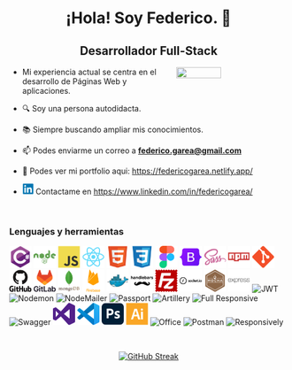 <h1 align="center">¡Hola!  Soy Federico. 👋</h1>


<h2 align="center">
Desarrollador Full-Stack
</h2>
<img align="right" src="https://i.giphy.com/media/qgQUggAC3Pfv687qPC/giphy.webp" width="40%" height="40%"/>

- Mi experiencia actual se centra en el desarrollo de Páginas Web y aplicaciones.

- 🔍 Soy una persona autodidacta.

- 📚 Siempre buscando ampliar mis conocimientos.

- 📫 Podes enviarme un correo a **federico.garea@gmail.com**

- 🚀 Podes ver mi portfolio aqui: https://federicogarea.netlify.app/

- <img src="https://github.com/devicons/devicon/blob/master/icons/linkedin/linkedin-original.svg" title="Linkedin" alt="Linkedin" width="20px" height="20px"> Contactame en https://www.linkedin.com/in/federicogarea/
<br />
<h3>Lenguajes y herramientas</h3>
<p align="left">
<img src="https://raw.githubusercontent.com/devicons/devicon/55609aa5bd817ff167afce0d965585c92040787a/icons/csharp/csharp-original.svg" title="C#" alt="C#" width="40px" height="40px">
<img src="https://raw.githubusercontent.com/devicons/devicon/1119b9f84c0290e0f0b38982099a2bd027a48bf1/icons/nodejs/nodejs-plain-wordmark.svg" title="Node.js" alt="Node.js" width="40px" height="40px">
<img src="https://raw.githubusercontent.com/devicons/devicon/1119b9f84c0290e0f0b38982099a2bd027a48bf1/icons/javascript/javascript-original.svg" title="JavaScript" alt="JavaScript" width="40px" height="40px">
<img src="https://raw.githubusercontent.com/devicons/devicon/1119b9f84c0290e0f0b38982099a2bd027a48bf1/icons/react/react-original.svg" title="React" alt="React" width="40px" height="40px">
<img src="https://raw.githubusercontent.com/devicons/devicon/1119b9f84c0290e0f0b38982099a2bd027a48bf1/icons/html5/html5-original.svg" title="HTML5" alt="HTML5" width="40px" height="40px">
<img src="https://raw.githubusercontent.com/devicons/devicon/1119b9f84c0290e0f0b38982099a2bd027a48bf1/icons/css3/css3-original.svg" title="CSS3" alt="CSS3" width="40px" height="40px">

<img src="https://raw.githubusercontent.com/devicons/devicon/6910f0503efdd315c8f9b858234310c06e04d9c0/icons/figma/figma-original.svg" title="Figma" alt="Figma" width="40px" height="40px">
<img src="https://raw.githubusercontent.com/devicons/devicon/1119b9f84c0290e0f0b38982099a2bd027a48bf1/icons/bootstrap/bootstrap-original.svg" title="Bootstrap" alt="Bootstrap" width="40px" height="40px">
<img src="https://raw.githubusercontent.com/devicons/devicon/1119b9f84c0290e0f0b38982099a2bd027a48bf1/icons/sass/sass-original.svg" title="Sass" alt="Sass" width="40px" height="40px">
  <img src="https://raw.githubusercontent.com/devicons/devicon/1119b9f84c0290e0f0b38982099a2bd027a48bf1/icons/npm/npm-original-wordmark.svg" title="npm" alt="npm" width="40px" height="40px">
  <img src="https://raw.githubusercontent.com/devicons/devicon/1119b9f84c0290e0f0b38982099a2bd027a48bf1/icons/git/git-original.svg" title="Git" alt="Git" width="40px" height="40px">
<img src="https://raw.githubusercontent.com/devicons/devicon/1119b9f84c0290e0f0b38982099a2bd027a48bf1/icons/github/github-original-wordmark.svg" title="GitHub" alt="GitHub" width="40px" height="40px">
<img src="https://raw.githubusercontent.com/devicons/devicon/1119b9f84c0290e0f0b38982099a2bd027a48bf1/icons/gitlab/gitlab-original-wordmark.svg" title="GitLab" alt="GitLab" width="40px" height="40px">
<img src="https://raw.githubusercontent.com/devicons/devicon/55609aa5bd817ff167afce0d965585c92040787a/icons/mongodb/mongodb-original-wordmark.svg" title="MongoDB" alt="MongoDB" width="40px" height="40px">
  <img src="https://raw.githubusercontent.com/devicons/devicon/1119b9f84c0290e0f0b38982099a2bd027a48bf1/icons/firebase/firebase-plain-wordmark.svg" title="Firebase" alt="Firebase" width="40px" height="40px">
<img src="https://raw.githubusercontent.com/devicons/devicon/1119b9f84c0290e0f0b38982099a2bd027a48bf1/icons/docker/docker-original.svg" title="Docker" alt="Docker" width="40px" height="40px">
<img src="https://raw.githubusercontent.com/devicons/devicon/55609aa5bd817ff167afce0d965585c92040787a/icons/handlebars/handlebars-original-wordmark.svg" title="Handlebars" alt="Handlebars" width="40px" height="40px">
<img src="https://raw.githubusercontent.com/devicons/devicon/1119b9f84c0290e0f0b38982099a2bd027a48bf1/icons/filezilla/filezilla-plain.svg" title="FileZilla" alt="FileZilla" width="40px" height="40px">
<img src="https://raw.githubusercontent.com/devicons/devicon/55609aa5bd817ff167afce0d965585c92040787a/icons/socketio/socketio-original-wordmark.svg" title="Socket.IO" alt="Socket.IO" width="40px" height="40px">
<img src="https://raw.githubusercontent.com/devicons/devicon/55609aa5bd817ff167afce0d965585c92040787a/icons/mocha/mocha-plain.svg" title="Mocha" alt="Mocha" width="40px" height="40px">
<img src="https://raw.githubusercontent.com/devicons/devicon/55609aa5bd817ff167afce0d965585c92040787a/icons/express/express-original-wordmark.svg" title="Express" alt="Express" width="40px" height="40px">
<img src="https://img.icons8.com/?size=512&id=rHpveptSuwDz&format=png" title="JWT" alt="JWT" width="40px" height="40px">
<img src="https://img.icons8.com/?size=512&id=8e6sgfGHgI9t&format=png" title="Nodemon" alt="Nodemon" width="40px" height="40px">
<img src="https://nodemailer.com/nm_logo_200x136.png" title="NodeMailer" alt="NodeMailer" width="40px" height="40px">
<img src="https://www.passportjs.org/images/logo.svg" title="Passport" alt="Passport" width="40px" height="40px">
<img src="https://avatars.githubusercontent.com/u/12608521?s=280&v=4" title="Artillery" alt="Artillery" width="40px" height="40px">
<img src="https://img.icons8.com/?size=512&id=J2dBOvzdU328&format=png" title="Full Responsive" alt="Full Responsive" width="40px" height="40px">
<img src="https://static-00.iconduck.com/assets.00/swagger-icon-512x512-halz44im.png" title="Swagger" alt="Swagger" width="40px" height="40px">
<img src="https://raw.githubusercontent.com/devicons/devicon/55609aa5bd817ff167afce0d965585c92040787a/icons/visualstudio/visualstudio-plain.svg" title="Visual Studio" alt="Visual Studio" width="40px" height="40px">
<img src="https://raw.githubusercontent.com/devicons/devicon/55609aa5bd817ff167afce0d965585c92040787a/icons/vscode/vscode-original.svg" title="Visual Studio Code" alt="Visual Studio Code" width="40px" height="40px">
<img src="https://raw.githubusercontent.com/devicons/devicon/1119b9f84c0290e0f0b38982099a2bd027a48bf1/icons/photoshop/photoshop-plain.svg" title="Photoshop" alt="Photoshop" width="40px" height="40px">
<img src="https://raw.githubusercontent.com/devicons/devicon/1119b9f84c0290e0f0b38982099a2bd027a48bf1/icons/illustrator/illustrator-plain.svg" title="Illustrator" alt="Illustrator" width="40px" height="40px">
<img src="https://img.icons8.com/?size=512&id=vIbsCQXkSp6l&format=png" title="Office" alt="Office" width="40px" height="40px">
<img src="https://img.icons8.com/?size=512&id=EPbEfEa7o8CB&format=png" title="Postman" alt="Postman" width="40px" height="40px">
<img src="https://avatars.githubusercontent.com/u/69102126?s=200&v=4" title="Responsively" alt="Responsively" width="40px" height="40px">

</p>
<br />
<div align="center">

[![GitHub Streak](http://github-readme-streak-stats.herokuapp.com?user=federicorga&theme=prussian&border_radius=5&locale=es)](https://git.io/streak-stats) 

</div>

